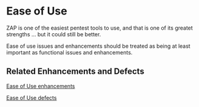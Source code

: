 # Ease of Use

ZAP is one of the easiest pentest tools to use, and that is one of its greatet strengths ... but it could still be better.

Ease of use issues and enhancements should be treated as being at least important as functional issues and enhancements.

## Related Enhancements and Defects

[Ease of Use enhancements](https://github.com/zaproxy/zaproxy/issues?q=is%3Aopen+label%3AType-Enhancement+label%3AUsability)

[Ease of Use defects](https://github.com/zaproxy/zaproxy/issues?q=is%3Aopen+label%3AType-Defect+label%3AUsability)